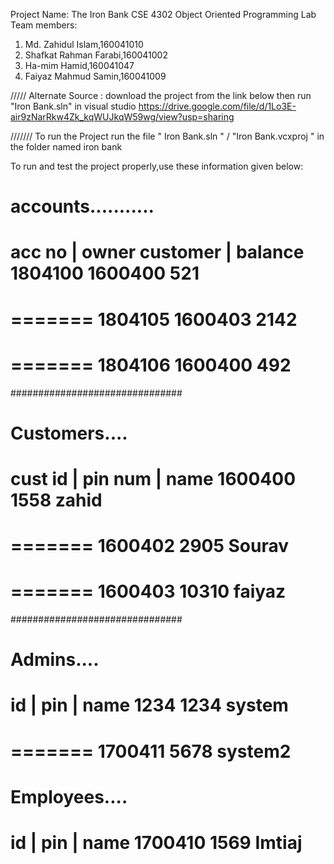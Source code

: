 Project Name: The Iron Bank
CSE 4302
Object Oriented Programming Lab
Team members:
1. Md. Zahidul Islam,160041010
2. Shafkat Rahman Farabi,160041002
3. Ha-mim Hamid,160041047
4. Faiyaz Mahmud Samin,160041009

/////
 Alternate Source : download the project from the link below then run "Iron Bank.sln" in visual studio  https://drive.google.com/file/d/1Lo3E-air9zNarRkw4Zk_kqWUJkqW59wg/view?usp=sharing

///////
To run the Project run the file " Iron Bank.sln " / "Iron Bank.vcxproj " in the folder named iron bank 

To run and test the project properly,use these information given below:

accounts...........
=======
acc no | owner customer  | balance
1804100     1600400        521
========
=======
1804105 1600403 2142
========
=======
1804106 1600400 492
========
###############################

Customers....
=======
cust id | pin num | name
1600400   1558      zahid
========
=======
1600402 2905 Sourav
========
=======
1600403 10310 faiyaz
========

###############################

Admins....
=======
id | pin | name
1234 1234 system
========
=======
1700411 5678 system2
========


Employees....
=======
id | pin | name
1700410 1569 Imtiaj
========
